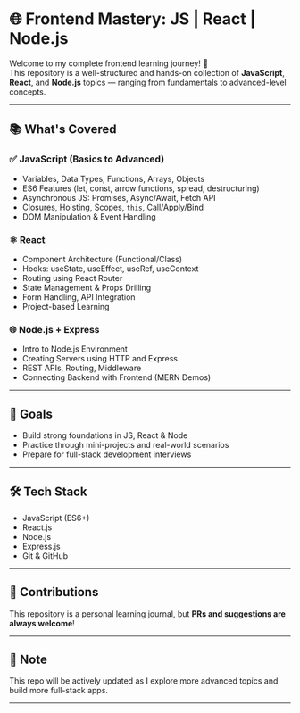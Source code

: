 # 🌐 Frontend Mastery: JS | React | Node.js

Welcome to my complete frontend learning journey! 🚀  
This repository is a well-structured and hands-on collection of **JavaScript**, **React**, and **Node.js** topics — ranging from fundamentals to advanced-level concepts.

---

## 📚 What's Covered

### ✅ JavaScript (Basics to Advanced)
- Variables, Data Types, Functions, Arrays, Objects
- ES6 Features (let, const, arrow functions, spread, destructuring)
- Asynchronous JS: Promises, Async/Await, Fetch API
- Closures, Hoisting, Scopes, `this`, Call/Apply/Bind
- DOM Manipulation & Event Handling

### ⚛️ React
- Component Architecture (Functional/Class)
- Hooks: useState, useEffect, useRef, useContext
- Routing using React Router
- State Management & Props Drilling
- Form Handling, API Integration
- Project-based Learning

### 🌐 Node.js + Express
- Intro to Node.js Environment
- Creating Servers using HTTP and Express
- REST APIs, Routing, Middleware
- Connecting Backend with Frontend (MERN Demos)

---

## 🎯 Goals
- Build strong foundations in JS, React & Node
- Practice through mini-projects and real-world scenarios
- Prepare for full-stack development interviews

---

## 🛠️ Tech Stack
- JavaScript (ES6+)
- React.js
- Node.js
- Express.js
- Git & GitHub

---

## 🤝 Contributions
This repository is a personal learning journal, but **PRs and suggestions are always welcome**!

---

## 📌 Note
This repo will be actively updated as I explore more advanced topics and build more full-stack apps.

---

